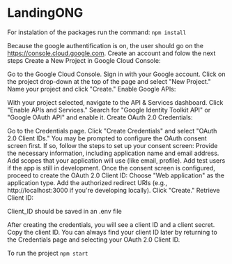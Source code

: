 # LandingONG
 
For instalation of the packages run the command: ```npm install```

Because the google authentification is on, the user should go on the https://console.cloud.google.com. Create an account and folow the next steps 
Create a New Project in Google Cloud Console:

Go to the Google Cloud Console.
Sign in with your Google account.
Click on the project drop-down at the top of the page and select "New Project."
Name your project and click "Create."
Enable Google APIs:

With your project selected, navigate to the API & Services dashboard.
Click "Enable APIs and Services."
Search for "Google Identity Toolkit API" or "Google OAuth API" and enable it.
Create OAuth 2.0 Credentials:

Go to the Credentials page.
Click "Create Credentials" and select "OAuth 2.0 Client IDs."
You may be prompted to configure the OAuth consent screen first. If so, follow the steps to set up your consent screen:
Provide the necessary information, including application name and email address.
Add scopes that your application will use (like email, profile).
Add test users if the app is still in development.
Once the consent screen is configured, proceed to create the OAuth 2.0 Client ID:
Choose "Web application" as the application type.
Add the authorized redirect URIs (e.g., http://localhost:3000 if you're developing locally).
Click "Create."
Retrieve Client ID:


Client_ID should be saved in an .env file

After creating the credentials, you will see a client ID and a client secret. Copy the client ID.
You can always find your client ID later by returning to the Credentials page and selecting your OAuth 2.0 Client ID.

To run the project ```npm start```